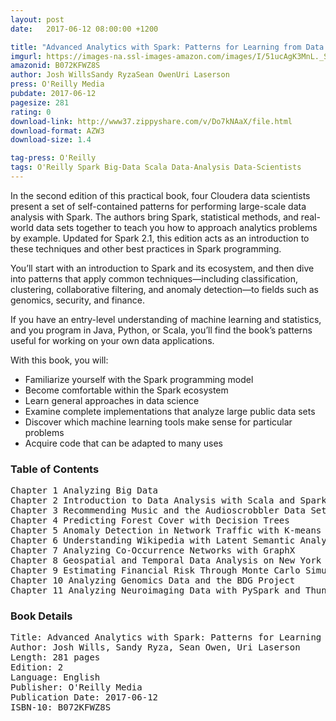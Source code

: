 ```yaml
---
layout: post
date:   2017-06-12 08:00:00 +1200

title: "Advanced Analytics with Spark: Patterns for Learning from Data at Scale, 2nd Edition"
imgurl: https://images-na.ssl-images-amazon.com/images/I/51ucAgK3MnL._SL200_.jpg
amazonid: B072KFWZ8S
author: Josh WillsSandy RyzaSean OwenUri Laserson
press: O'Reilly Media
pubdate: 2017-06-12
pagesize: 281
rating: 0
download-link: http://www37.zippyshare.com/v/Do7kNAaX/file.html
download-format: AZW3
download-size: 1.4

tag-press: O'Reilly
tags: O'Reilly Spark Big-Data Scala Data-Analysis Data-Scientists
---
```


In the second edition of this practical book, four Cloudera data scientists present a set of self-contained patterns for performing large-scale data analysis with Spark. The authors bring Spark, statistical methods, and real-world data sets together to teach you how to approach analytics problems by example. Updated for Spark 2.1, this edition acts as an introduction to these techniques and other best practices in Spark programming.

You’ll start with an introduction to Spark and its ecosystem, and then dive into patterns that apply common techniques—including classification, clustering, collaborative filtering, and anomaly detection—to fields such as genomics, security, and finance.

If you have an entry-level understanding of machine learning and statistics, and you program in Java, Python, or Scala, you’ll find the book’s patterns useful for working on your own data applications.

With this book, you will:

- Familiarize yourself with the Spark programming model
- Become comfortable within the Spark ecosystem
- Learn general approaches in data science
- Examine complete implementations that analyze large public data sets
- Discover which machine learning tools make sense for particular problems
- Acquire code that can be adapted to many uses

### Table of Contents
<pre>
Chapter 1 Analyzing Big Data
Chapter 2 Introduction to Data Analysis with Scala and Spark
Chapter 3 Recommending Music and the Audioscrobbler Data Set
Chapter 4 Predicting Forest Cover with Decision Trees
Chapter 5 Anomaly Detection in Network Traffic with K-means Clustering
Chapter 6 Understanding Wikipedia with Latent Semantic Analysis
Chapter 7 Analyzing Co-Occurrence Networks with GraphX
Chapter 8 Geospatial and Temporal Data Analysis on New York City Taxi Trip Data
Chapter 9 Estimating Financial Risk Through Monte Carlo Simulation
Chapter 10 Analyzing Genomics Data and the BDG Project
Chapter 11 Analyzing Neuroimaging Data with PySpark and Thunder
</pre>

### Book Details
<pre>
Title: Advanced Analytics with Spark: Patterns for Learning from Data at Scale, 2nd Edition
Author: Josh Wills, Sandy Ryza, Sean Owen, Uri Laserson
Length: 281 pages
Edition: 2
Language: English
Publisher: O'Reilly Media
Publication Date: 2017-06-12
ISBN-10: B072KFWZ8S
</pre>
